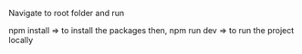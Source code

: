 Navigate to root folder and run

npm install => to install the packages then,
npm run dev => to run the project locally
